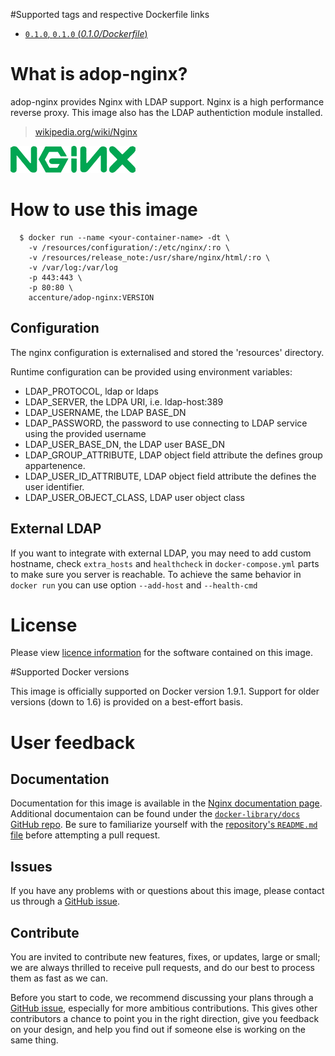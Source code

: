 #Supported tags and respective Dockerfile links

- [`0.1.0`, `0.1.0` (*0.1.0/Dockerfile*)](https://github.com/Accenture/adop-nginx/blob/master/Dockerfile.md)

# What is adop-nginx?

adop-nginx provides Nginx with LDAP support. Nginx is a high performance reverse proxy. This image also has the LDAP authentiction module installed.

> [wikipedia.org/wiki/Nginx](https://en.wikipedia.org/wiki/Nginx)

![logo](https://raw.githubusercontent.com/docker-library/docs/master/nginx/logo.png)

# How to use this image

      $ docker run --name <your-container-name> -dt \
        -v /resources/configuration/:/etc/nginx/:ro \
        -v /resources/release_note:/usr/share/nginx/html/:ro \
        -v /var/log:/var/log 
        -p 443:443 \
        -p 80:80 \
        accenture/adop-nginx:VERSION
        
## Configuration

The nginx configuration is externalised and stored the 'resources' directory.

Runtime configuration can be provided using environment variables:

* LDAP_PROTOCOL, ldap or ldaps
* LDAP_SERVER, the LDPA URI, i.e. ldap-host:389
* LDAP_USERNAME, the LDAP BASE_DN
* LDAP_PASSWORD, the password to use connecting to LDAP service using the provided username 
* LDAP_USER_BASE_DN, the LDAP user BASE_DN
* LDAP_GROUP_ATTRIBUTE, LDAP object field attribute the defines group appartenence. 
* LDAP_USER_ID_ATTRIBUTE, LDAP object field attribute the defines the user identifier. 
* LDAP_USER_OBJECT_CLASS, LDAP user object class

## External LDAP

If you want to integrate with external LDAP, you may need to add custom hostname, check `extra_hosts` and `healthcheck` in `docker-compose.yml` parts to make sure you server is reachable. To achieve the same behavior in `docker run` you can use option `--add-host` and `--health-cmd`

# License
Please view [licence information](LICENCE.md) for the software contained on this image.

#Supported Docker versions

This image is officially supported on Docker version 1.9.1.
Support for older versions (down to 1.6) is provided on a best-effort basis.

# User feedback

## Documentation
Documentation for this image is available in the [Nginx documentation page](http://nginx.org/en/docs/). 
Additional documentaion can be found under the [`docker-library/docs` GitHub repo](https://github.com/docker-library/docs). Be sure to familiarize yourself with the [repository's `README.md` file](https://github.com/docker-library/docs/blob/master/README.md) before attempting a pull request.

## Issues
If you have any problems with or questions about this image, please contact us through a [GitHub issue](https://github.com/Accenture/adop-nginx/issues).

## Contribute
You are invited to contribute new features, fixes, or updates, large or small; we are always thrilled to receive pull requests, and do our best to process them as fast as we can.

Before you start to code, we recommend discussing your plans through a [GitHub issue](https://github.com/Accenture/adop-nginx/issues), especially for more ambitious contributions. This gives other contributors a chance to point you in the right direction, give you feedback on your design, and help you find out if someone else is working on the same thing.
